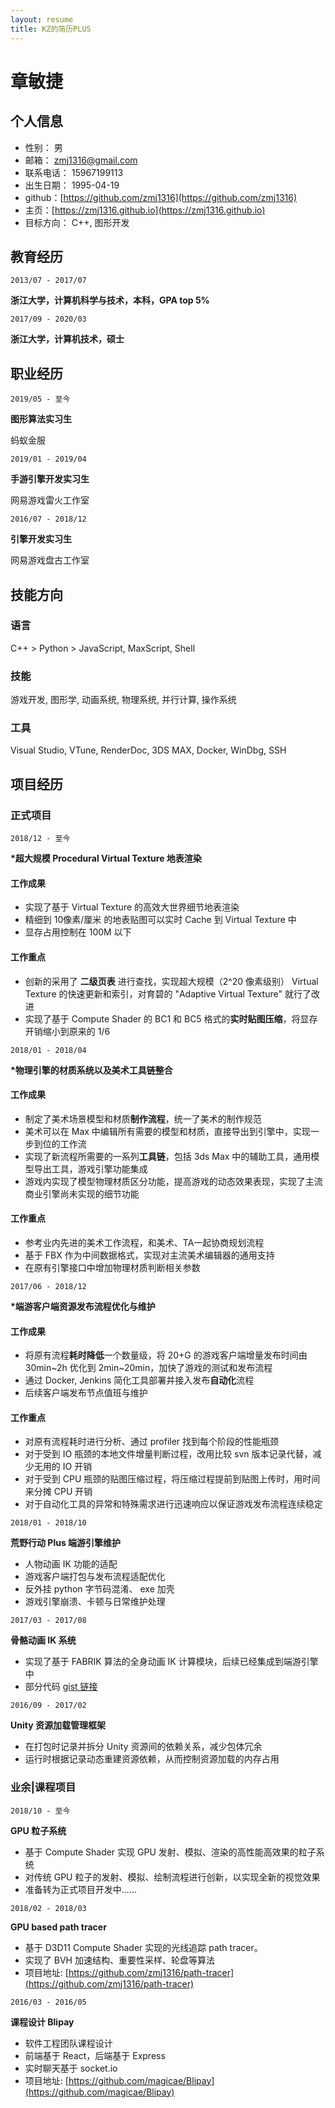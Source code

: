 ```yaml
---
layout: resume
title: KZ的简历PLUS
---
```


# 章敏捷

## 个人信息

* 性别： 男
* 邮箱： [zmj1316@gmail.com](mailto:zmj1316@gmail.com)
* 联系电话： 15967199113
* 出生日期： 1995-04-19
* github：[https://github.com/zmj1316](https://github.com/zmj1316)
* 主页：[https://zmj1316.github.io](https://zmj1316.github.io)
* 目标方向： C++, 图形开发

## 教育经历

`2013/07 - 2017/07`

__浙江大学，计算机科学与技术，本科，GPA top 5%__

`2017/09 - 2020/03`

__浙江大学，计算机技术，硕士__



## 职业经历

`2019/05 - 至今`

__图形算法实习生__

蚂蚁金服


`2019/01 - 2019/04`

__手游引擎开发实习生__

网易游戏雷火工作室


`2016/07 - 2018/12`


__引擎开发实习生__

网易游戏盘古工作室



## 技能方向

### 语言

C++ > Python > JavaScript, MaxScript, Shell

### 技能

游戏开发, 图形学, 动画系统, 物理系统, 并行计算, 操作系统

### 工具

Visual Studio, VTune, RenderDoc, 3DS MAX, Docker, WinDbg, SSH


## 项目经历

### 正式项目


`2018/12 - 至今`

__*超大规模 Procedural Virtual Texture 地表渲染__

#### 工作成果

* 实现了基于 Virtual Texture 的高效大世界细节地表渲染
* 精细到 10像素/厘米 的地表贴图可以实时 Cache 到 Virtual Texture 中
* 显存占用控制在 100M 以下

#### 工作重点

* 创新的采用了 **二级页表** 进行查找，实现超大规模（2^20 像素级别） Virtual Texture 的快速更新和索引，对育碧的 "Adaptive Virtual Texture" 就行了改进
* 实现了基于 Compute Shader 的 BC1 和 BC5 格式的**实时贴图压缩**，将显存开销缩小到原来的 1/6




`2018/01 - 2018/04`

__*物理引擎的材质系统以及美术工具链整合__

#### 工作成果

* 制定了美术场景模型和材质**制作流程**，统一了美术的制作规范
* 美术可以在 Max 中编辑所有需要的模型和材质，直接导出到引擎中，实现一步到位的工作流
* 实现了新流程所需要的一系列**工具链**，包括 3ds Max 中的辅助工具，通用模型导出工具，游戏引擎功能集成 
* 游戏内实现了模型物理材质区分功能，提高游戏的动态效果表现，实现了主流商业引擎尚未实现的细节功能

#### 工作重点

* 参考业内先进的美术工作流程，和美术、TA一起协商规划流程
* 基于 FBX 作为中间数据格式，实现对主流美术编辑器的通用支持
* 在原有引擎接口中增加物理材质判断相关参数




`2017/06 - 2018/12`

__*端游客户端资源发布流程优化与维护__

#### 工作成果

* 将原有流程**耗时降低**一个数量级，将 20+G 的游戏客户端增量发布时间由 30min~2h 优化到 2min~20min，加快了游戏的测试和发布流程
* 通过 Docker, Jenkins 简化工具部署并接入发布**自动化**流程
* 后续客户端发布节点值班与维护

#### 工作重点

* 对原有流程耗时进行分析、通过 profiler 找到每个阶段的性能瓶颈
* 对于受到 IO 瓶颈的本地文件增量判断过程，改用比较 svn 版本记录代替，减少无用的 IO 开销
* 对于受到 CPU 瓶颈的贴图压缩过程，将压缩过程提前到贴图上传时，用时间来分摊 CPU 开销
* 对于自动化工具的异常和特殊需求进行迅速响应以保证游戏发布流程连续稳定




`2018/01 - 2018/10`

__荒野行动 Plus 端游引擎维护__

* 人物动画 IK 功能的适配
* 游戏客户端打包与发布流程适配优化
* 反外挂 python 字节码混淆、 exe 加壳
* 游戏引擎崩溃、卡顿与日常维护处理




`2017/03 - 2017/08`

__骨骼动画 IK 系统__

* 实现了基于 FABRIK 算法的全身动画 IK 计算模块，后续已经集成到端游引擎中
* 部分代码 [gist 链接](https://gist.github.com/zmj1316/4bec6de16d25ff9e779de27db5e96001)




`2016/09 - 2017/02`

__Unity 资源加载管理框架__

* 在打包时记录并拆分 Unity 资源间的依赖关系，减少包体冗余
* 运行时根据记录动态重建资源依赖，从而控制资源加载的内存占用

### 业余|课程项目

`2018/10 - 至今`

__GPU 粒子系统__

* 基于 Compute Shader 实现 GPU 发射、模拟、渲染的高性能高效果的粒子系统
* 对传统 GPU 粒子的发射、模拟、绘制流程进行创新，以实现全新的视觉效果
* 准备转为正式项目开发中......




`2018/02 - 2018/03`

__GPU based path tracer__

* 基于 D3D11 Compute Shader 实现的光线追踪 path tracer。
* 实现了 BVH 加速结构、重要性采样、轮盘等算法
* 项目地址: [https://github.com/zmj1316/path-tracer](https://github.com/zmj1316/path-tracer)




`2016/03 - 2016/05`

__课程设计 Blipay__

* 软件工程团队课程设计
* 前端基于 React，后端基于 Express
* 实时聊天基于 socket.io
* 项目地址: [https://github.com/magicae/Blipay](https://github.com/magicae/Blipay)

